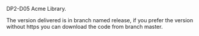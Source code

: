 DP2-D05 Acme Library.

The version delivered is in branch named release, if you prefer the version without https you can download the code from branch master.
